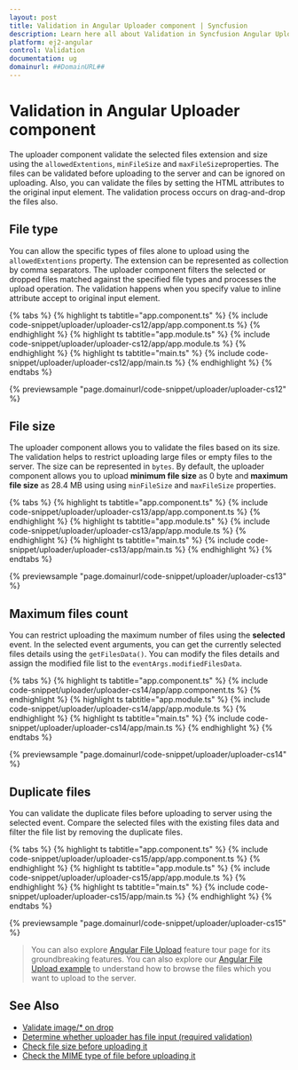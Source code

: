 ```yaml
---
layout: post
title: Validation in Angular Uploader component | Syncfusion
description: Learn here all about Validation in Syncfusion Angular Uploader component of Syncfusion Essential JS 2 and more.
platform: ej2-angular
control: Validation 
documentation: ug
domainurl: ##DomainURL##
---
```


# Validation in Angular Uploader component

The uploader component validate the selected files extension and size using the `allowedExtentions`, `minFileSize` and `maxFileSize`properties. The files can be validated before uploading to the server and can be ignored on uploading. Also, you can validate the files by setting the HTML attributes to the original input element. The validation process occurs on drag-and-drop the files also.

## File type

You can allow the specific types of files alone to upload using the `allowedExtentions` property. The extension can be represented as collection by comma separators. The uploader component filters the selected or dropped files matched against the specified file types and processes the upload operation. The validation happens when you specify value to inline attribute accept to original input element.

{% tabs %}
{% highlight ts tabtitle="app.component.ts" %}
{% include code-snippet/uploader/uploader-cs12/app/app.component.ts %}
{% endhighlight %}
{% highlight ts tabtitle="app.module.ts" %}
{% include code-snippet/uploader/uploader-cs12/app/app.module.ts %}
{% endhighlight %}
{% highlight ts tabtitle="main.ts" %}
{% include code-snippet/uploader/uploader-cs12/app/main.ts %}
{% endhighlight %}
{% endtabs %}
  
{% previewsample "page.domainurl/code-snippet/uploader/uploader-cs12" %}

## File size

The uploader component allows you to validate the files based on its size. The validation helps to restrict uploading large files or empty files to the server. The size can be represented in `bytes`. By default, the uploader component allows you to upload **minimum file size** as 0 byte and **maximum file size** as 28.4 MB using using `minFileSize` and `maxFileSize` properties.

{% tabs %}
{% highlight ts tabtitle="app.component.ts" %}
{% include code-snippet/uploader/uploader-cs13/app/app.component.ts %}
{% endhighlight %}
{% highlight ts tabtitle="app.module.ts" %}
{% include code-snippet/uploader/uploader-cs13/app/app.module.ts %}
{% endhighlight %}
{% highlight ts tabtitle="main.ts" %}
{% include code-snippet/uploader/uploader-cs13/app/main.ts %}
{% endhighlight %}
{% endtabs %}
  
{% previewsample "page.domainurl/code-snippet/uploader/uploader-cs13" %}

## Maximum files count

You can restrict uploading the maximum number of files using the **selected** event. In the selected event arguments, you can get the currently selected files details using the `getFilesData()`. You can modify the files details and assign the modified file list to the `eventArgs.modifiedFilesData`.

{% tabs %}
{% highlight ts tabtitle="app.component.ts" %}
{% include code-snippet/uploader/uploader-cs14/app/app.component.ts %}
{% endhighlight %}
{% highlight ts tabtitle="app.module.ts" %}
{% include code-snippet/uploader/uploader-cs14/app/app.module.ts %}
{% endhighlight %}
{% highlight ts tabtitle="main.ts" %}
{% include code-snippet/uploader/uploader-cs14/app/main.ts %}
{% endhighlight %}
{% endtabs %}
  
{% previewsample "page.domainurl/code-snippet/uploader/uploader-cs14" %}

## Duplicate files

You can validate the duplicate files before uploading to server using the selected event. Compare the selected files with the existing files data and filter the file list by removing the duplicate files.

{% tabs %}
{% highlight ts tabtitle="app.component.ts" %}
{% include code-snippet/uploader/uploader-cs15/app/app.component.ts %}
{% endhighlight %}
{% highlight ts tabtitle="app.module.ts" %}
{% include code-snippet/uploader/uploader-cs15/app/app.module.ts %}
{% endhighlight %}
{% highlight ts tabtitle="main.ts" %}
{% include code-snippet/uploader/uploader-cs15/app/main.ts %}
{% endhighlight %}
{% endtabs %}
  
{% previewsample "page.domainurl/code-snippet/uploader/uploader-cs15" %}

> You can also explore [Angular File Upload](https://www.syncfusion.com/angular-ui-components/angular-file-upload) feature tour page for its groundbreaking features. You can also explore our [Angular File Upload example](https://ej2.syncfusion.com/angular/demos/#/material/uploader/default) to understand how to browse the files which you want to upload to the server.

## See Also

* [Validate image/* on drop](./how-to/validate-image-on-drop)
* [Determine whether uploader has file input (required validation)](./how-to/determine-whether-uploader-has-file-input)
* [Check file size before uploading it](./how-to/check-file-size-before-uploading-it)
* [Check the MIME type of file before uploading it](./how-to/check-the-mime-type-of-file-before-upload-it)
